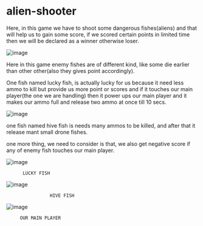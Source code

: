 # alien-shooter
Here, in this game we have to shoot some dangerous fishes(aliens) and that will help us to gain some score, if we scored certain points in limited time then we will be declared as a winner otherwise loser.

                                                                                                                                                                                                                                                                                                                                                         
![image](https://user-images.githubusercontent.com/94397716/194619680-7149556a-a8b4-4ed6-8cdf-3dfa3189e56b.png)



Here in this game enemy fishes are of different kind, like some die earlier than other other(also they gives point accordingly).

One fish named lucky fish, is actually lucky for us because it need less ammo to kill but provide us more point or scores and if it touches our main player(the one we are handling) then it power ups our main player and it makes our ammo full and release two ammo at once till 10 secs.



![image](https://user-images.githubusercontent.com/94397716/194624512-53d50459-3b9d-4317-b562-6c187e3e654f.png)



one fish named hive fish is needs many ammos to be killed, and after that it release mant small drone fishes.


one more thing, we need to consider is that, we also get negative score if any of enemy fish touches our main player.


![image](https://user-images.githubusercontent.com/94397716/194624958-acd67b36-403a-4d2f-8390-a2176789ba23.png)

          LUCKY FISH

![image](https://user-images.githubusercontent.com/94397716/194623693-48353d55-87fb-4304-aad9-465c72ddb95c.png)

                    HIVE FISH


![image](https://user-images.githubusercontent.com/94397716/194625382-22b09088-e4f0-4833-af1e-f44b542341fe.png)

         OUR MAIN PLAYER


